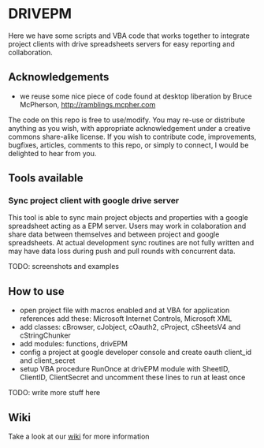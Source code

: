 DRIVEPM
=======

Here we have some scripts and VBA code that works together to integrate project clients with drive spreadsheets servers for easy reporting and collaboration.

Acknowledgements
------ 

+ we reuse some nice piece of code found at desktop liberation by Bruce McPherson, http://ramblings.mcpher.com

The code on this repo is free to use/modify. You may re-use or distribute anything as you wish, with appropriate acknowledgement under a creative commons share-alike license.
If you wish to contribute code, improvements, bugfixes, articles, comments to this repo, or simply to connect, I would be delighted to hear from you.

Tools available
------ 


### Sync project client with google drive server ###

This tool is able to sync main project objects and properties with a google spreadsheet acting as a EPM server.
Users may work in colaboration and share data between themselves and between project and google spreadsheets.
At actual development sync routines are not fully written and may have data loss during push and pull rounds with concurrent data. 

TODO: screenshots and examples

How to use
------ 

+ open project file with macros enabled and at VBA for application references add these: Microsoft Internet Controls, Microsoft XML
+ add classes: cBrowser, cJobject, cOauth2, cProject, cSheetsV4 and cStringChunker
+ add modules: functions, drivEPM
+ config a project at google developer console and create oauth client_id and client_secret
+ setup VBA procedure RunOnce at drivEPM module with SheetID, ClientID, ClientSecret and uncomment these lines to run at least once

TODO: write more stuff here

Wiki
------ 
Take a look at our [wiki](https://github.com/vanaware/drivepm/wiki) for more information
